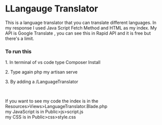 <h1>LLangauge Translator</h1>
<p> This is a language translator that you can translate different languages. In my response I used Java Script Fetch Method and HTML as my  index. My API is Google Translate , you can see this in Rapid API and it is free but there's a limit.</p>
<h3>To run this</h3>
<p>1. In terminal of vs code type Composer Install</p>
<p>2. Type again php my artisan serve</p>
<p>3. By adding a /LanguageTranslator</p>
<br>
<p>If you want to see my code the index is in the Resources>Views>LanguageTranslator.Blade.php<br>
my JavaScript is in Public>js>script.js<br>
my CSS is in Public>css>style.css</p>
